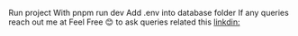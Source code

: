 Run project With pnpm run dev
Add .env into database folder
If any queries reach out me at
Feel Free 😊 to ask queries related this [linkdin:](https://www.linkedin.com/in/sneh-thakkar-ab133725b/)
